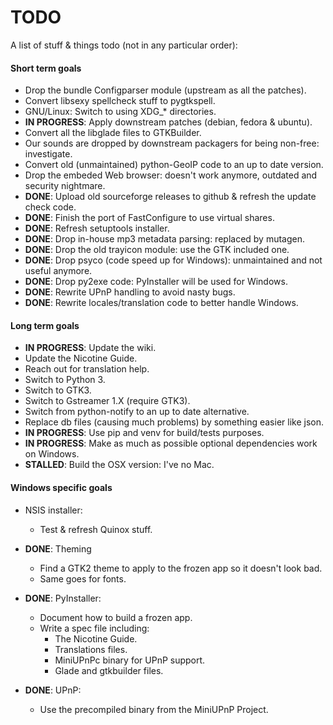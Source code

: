 # TODO

A list of stuff & things todo (not in any particular order):

#### Short term goals

* Drop the bundle Configparser module (upstream as all the patches).
* Convert libsexy spellcheck stuff to pygtkspell.
* GNU/Linux: Switch to using XDG_* directories.
* **IN PROGRESS**: Apply downstream patches (debian, fedora & ubuntu).
* Convert all the libglade files to GTKBuilder.
* Our sounds are dropped by downstream packagers for being non-free: investigate.
* Convert old (unmaintained) python-GeoIP code to an up to date version.
* Drop the embeded Web browser: doesn't work anymore, outdated and security nightmare.
* **DONE**: Upload old sourceforge releases to github & refresh the update check code.
* **DONE**: Finish the port of FastConfigure to use virtual shares.
* **DONE**: Refresh setuptools installer.
* **DONE**: Drop in-house mp3 metadata parsing: replaced by mutagen.
* **DONE**: Drop the old trayicon module: use the GTK included one.
* **DONE**: Drop psyco (code speed up for Windows): unmaintained and not useful anymore.
* **DONE**: Drop py2exe code: PyInstaller will be used for Windows.
* **DONE**: Rewrite UPnP handling to avoid nasty bugs.
* **DONE**: Rewrite locales/translation code to better handle Windows.

#### Long term goals

* **IN PROGRESS**: Update the wiki.
* Update the Nicotine Guide.
* Reach out for translation help.
* Switch to Python 3.
* Switch to GTK3.
* Switch to Gstreamer 1.X (require GTK3).
* Switch from python-notify to an up to date alternative.
* Replace db files (causing much problems) by something easier like json.
* **IN PROGRESS**: Use pip and venv for build/tests purposes.
* **IN PROGRESS**: Make as much as possible optional dependencies work on Windows.
* **STALLED**: Build the OSX version: I've no Mac.

#### Windows specific goals

* NSIS installer:

    * Test & refresh Quinox stuff.

* **DONE**: Theming

    * Find a GTK2 theme to apply to the frozen app so it doesn't look bad.
    * Same goes for fonts.

* **DONE**: PyInstaller:

    * Document how to build a frozen app.
    * Write a spec file including:
        * The Nicotine Guide.
        * Translations files.
        * MiniUPnPc binary for UPnP support.
        * Glade and gtkbuilder files.


* **DONE**: UPnP:

    * Use the precompiled binary from the MiniUPnP Project.
